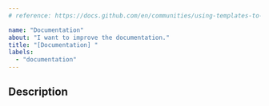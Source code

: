 ```yaml
---
# reference: https://docs.github.com/en/communities/using-templates-to-encourage-useful-issues-and-pull-requests

name: "Documentation"
about: "I want to improve the documentation."
title: "[Documentation] "
labels:
  - "documentation"
---
```


## Description

<!-- Please describe the issue, as detailed as possible. -->
